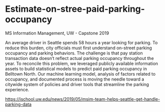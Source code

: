 # Estimate-on-stree-paid-parking-occupancy
MS Information Management, UW - Capstone 2019

An average driver in Seattle spends 58 hours a year looking for parking. To reduce this burden, city officials must first understand on-street parking occupancy and parking behaviors. The challenge is that pay station transaction data doesn’t reflect actual parking occupancy throughout the year. To reconcile this problem, we leveraged publicly available information assets to build statistical models to predict paid parking occupancy in Belltown North. Our machine learning model, analysis of factors related to occupancy, and documented process is moving the needle toward a citywide system of policies and driver tools that streamline the parking experience. 

https://ischool.uw.edu/news/2019/05/msim-team-helps-seattle-get-handle-parking-data
